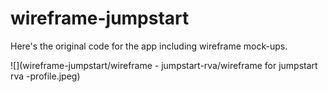 # wireframe-jumpstart

Here's the original code for the app including wireframe mock-ups.





![](wireframe-jumpstart/wireframe - jumpstart-rva/wireframe for jumpstart rva -profile.jpeg)
